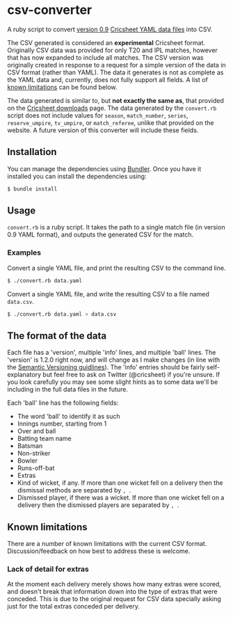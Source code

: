 # csv-converter

A ruby script to convert [version 0.9](https://cricsheet.org/format/) [Cricsheet YAML data files](https://cricsheet.org/downloads/) into CSV.

The CSV generated is considered an **experimental** Cricsheet format. Originally CSV data was provided for only T20 and IPL matches, however that has now expanded to include all matches. The CSV version was originally created in response to a request for a simple version of the data in CSV format (rather than YAML). The data it generates is not as complete as the YAML data and, currently, does not fully support all fields. A list of [known limitations](#known-limitations) can be found below.

The data generated is similar to, but **not exactly the same as**, that provided on the [Cricsheet downloads](https://cricsheet.org/downloads/) page. The data generated by the `convert.rb` script does not include values for `season`, `match_number`, `series`, `reserve_umpire`, `tv_umpire`, or `match_referee`, unlike that provided on the website. A future version of this converter will include these fields.

## Installation

You can manage the dependencies using [Bundler](http://bundler.io/). Once you have it installed you can install the dependencies using:

```bash
$ bundle install
```

## Usage

`convert.rb` is a ruby script. It takes the path to a single match file (in version 0.9 YAML format), and outputs the generated CSV for the match.

### Examples

Convert a single YAML file, and print the resulting CSV to the command line.

```bash
$ ./convert.rb data.yaml
```

Convert a single YAML file, and write the resulting CSV to a file named `data.csv`.

```bash
$ ./convert.rb data.yaml > data.csv
```

## The format of the data

Each file has a 'version', multiple 'info' lines, and multiple 'ball' lines.
The 'version' is 1.2.0 right now, and will change as I make changes (in line 
with the [Semantic Versioning guidlines](http://semver.org/)). The 'info'
entries should be fairly self-explanatory but feel free to ask on
Twitter (@cricsheet) if you're unsure. If you look carefully you may see some
slight hints as to some data we'll be including in the full data files in
the future.

Each 'ball' line has the following fields:

  * The word 'ball' to identify it as such
  * Innings number, starting from 1
  * Over and ball
  * Batting team name
  * Batsman
  * Non-striker
  * Bowler
  * Runs-off-bat
  * Extras
  * Kind of wicket, if any. If more than one wicket fell on a delivery
    then the dismissal methods are separated by `, `.
  * Dismissed player, if there was a wicket. If more than one wicket
    fell on a delivery then the dismissed players are separated by `, `.

## Known limitations

There are a number of known limitations with the current CSV format. Discussion/feedback on how best to address these is welcome.

### Lack of detail for extras

At the moment each delivery merely shows how many extras were scored, and doesn't break that information down into the type of extras that were conceded. This is due to the original request for CSV data specially asking just for the total extras conceded per delivery.
